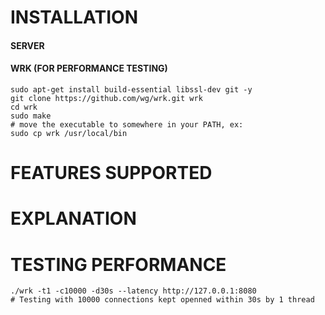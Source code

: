 
# INSTALLATION  

#### SERVER  


#### WRK (FOR PERFORMANCE TESTING)  
```
sudo apt-get install build-essential libssl-dev git -y
git clone https://github.com/wg/wrk.git wrk
cd wrk
sudo make
# move the executable to somewhere in your PATH, ex:
sudo cp wrk /usr/local/bin
```   

# FEATURES SUPPORTED  

# EXPLANATION  

# TESTING PERFORMANCE  
```
./wrk -t1 -c10000 -d30s --latency http://127.0.0.1:8080  
# Testing with 10000 connections kept openned within 30s by 1 thread  
```  



